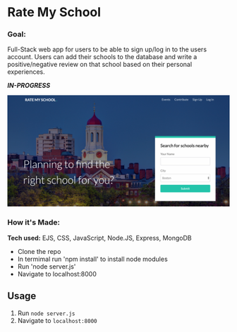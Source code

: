 # Rate My School


### Goal: 

Full-Stack web app for users to be able to sign up/log in to the users account. Users can add their schools to the database and write a positive/negative review on that school based on their personal experiences. 



***IN-PROGRESS***

![alt-text](https://github.com/TimTran-Dev/Final-Project/blob/master/Rate%20my%20school%20image.png)

### How it's Made:

**Tech used:** EJS, CSS, JavaScript, Node.JS, Express, MongoDB

- Clone the repo
- In termimal run 'npm install' to install node modules
- Run 'node server.js'
- Navigate to localhost:8000


## Usage

1. Run `node server.js`
2. Navigate to `localhost:8000`
